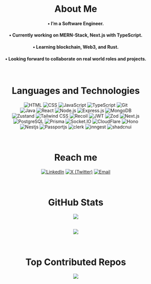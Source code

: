 <h1 align='center'>About Me</h1>

<h4 align='center'> • I’m a Software Engineer.</h4>
<h4 align='center'> • Currently working on MERN-Stack, Next.js with TypeScript.</h4>
<h4 align='center'> • Learning blockchain, Web3, and Rust.</h4>
<h4 align='center'> • Looking forward to collaborate on real world roles and projects.</h4>

<br>
<h1 align='center'> Languages and Technologies </h1>
<p align='center'>
  <img src="https://img.shields.io/badge/-HTML-E34F26?logo=html5&logoColor=white&style=for-the-badge" alt="HTML"/>
  <img src="https://img.shields.io/badge/-CSS-1572B6?logo=css3&logoColor=white&style=for-the-badge" alt="CSS"/>
  <img src="https://img.shields.io/badge/-JavaScript-F7DF1E?logo=javascript&logoColor=black&style=for-the-badge" alt="JavaScript"/>
  <img src="https://img.shields.io/badge/-TypeScript-3178C6?logo=typescript&logoColor=white&style=for-the-badge" alt="TypeScript"/>
  <img src="https://img.shields.io/badge/-Git-F05032?logo=git&logoColor=white&style=for-the-badge" alt="Git" />
  <br>
  <img src="https://img.shields.io/badge/-Java-007396?logo=java&logoColor=brown&style=for-the-badge" alt="Java"/>
  <img src="https://img.shields.io/badge/React.js-20232A?style=for-the-badge&logo=react&logoColor=61DAFB" alt="React" />
  <img src="https://img.shields.io/badge/-Node.js-339933?logo=node.js&logoColor=white&style=for-the-badge" alt="Node.js"/>
  <img src="https://img.shields.io/badge/-Express.js-ffffff?logo=express&logoColor=black&style=for-the-badge" alt="Express.js"/>
  <img src="https://img.shields.io/badge/-MongoDB-47A248?logo=mongodb&logoColor=white&style=for-the-badge" alt="MongoDB"/>
  <br>
  <img src="https://img.shields.io/badge/-Zustand-000000?logo=zustand&logoColor=white&style=for-the-badge" alt="Zustand" />
  <img src="https://img.shields.io/badge/-Tailwind CSS-06B6D4?logo=tailwind-css&logoColor=white&style=for-the-badge" alt="Tailwind CSS"/>
  <img src="https://img.shields.io/badge/-Recoil-3578E5?logo=react&logoColor=white&style=for-the-badge" alt="Recoil"/>
  <img src="https://img.shields.io/badge/-JWT-408080?logo=jsonwebtokens&logoColor=white&style=for-the-badge" alt="JWT" />
  <img src="https://img.shields.io/badge/-zod-FFFFFF?logo=zod&logoColor=blue&style=for-the-badge" alt="Zod" />
  <img src="https://img.shields.io/badge/-Next.js-010101?logo=next.js&logoColor=white&style=for-the-badge" alt="Next.js" />
  <br>
  <img src="https://img.shields.io/badge/-PostgreSQL-4169E1?logo=postgresql&logoColor=white&style=for-the-badge" alt="PostgreSQL"/>
  <img src="https://img.shields.io/badge/-Prisma-00008B?logo=prisma&logoColor=white&style=for-the-badge" alt="Prisma" />
  <img src="https://img.shields.io/badge/-Socket.IO-010101?logo=socket.io&logoColor=white&style=for-the-badge" alt="Socket.IO" />
  <img src="https://img.shields.io/badge/-CloudFlare-FFFFFF?logo=cloudflare&logoColor=orange&style=for-the-badge" alt="CloudFlare" />
  <img src="https://img.shields.io/badge/-Hono-FF8C00?logo=hono&logoColor=white&style=for-the-badge" alt="Hono" />
  <br>
  
  <img src="https://img.shields.io/badge/-Nestjs-FFFFFF?logo=nestjs&logoColor=red&style=for-the-badge" alt="Nestjs" />
  <img src="https://img.shields.io/badge/-passport.js-3B3B3B?logo=passport&logoColor=green&style=for-the-badge" alt="Passportjs" />
  <img src="https://img.shields.io/badge/-clerk-D3D3D3?logo=clerk&logoColor=purple&style=for-the-badge" alt="clerk" />
  <img src="https://img.shields.io/badge/-inngest-800080?logo=inngest&logoColor=white&style=for-the-badge" alt="inngest" />
  <img src="https://img.shields.io/badge/-shadcnui-000000?logo=shadcnui&logoColor=white&style=for-the-badge" alt="shadcnui" />

</p>
<br>
<h1 align='center'> Reach me </h1>
<p align='center'>
  <a href="https://www.linkedin.com/in/anant-kr-sharma-341793273"><img src="https://img.shields.io/badge/-LinkedIn-0077B5?logo=linkedIn&logoColor=white&style=for-the-badge" alt="LinkedIn" /></a>
  <a href="https://x.com/anantXdev"><img src="https://img.shields.io/badge/-X%20(Twitter)-000000?logo=x&logoColor=white&style=for-the-badge" alt="X (Twitter)" /></a>
  <a href="mailto:anantkrsharma.work@gmail.com"><img src="https://img.shields.io/badge/-Email-D14836?logo=gmail&logoColor=white&style=for-the-badge" alt="Email" /></a>
</p>
<br>
<h1 align='center'>GitHub Stats</h1>
<div align='center'>
<picture>
  <source media="(prefers-color-scheme: dark)"
    srcset="https://github-readme-streak-stats-eight.vercel.app?user=anantkrsharma&theme=dark" />
  <img src="https://github-readme-streak-stats-eight.vercel.app?user=anantkrsharma&theme=dark" />
</picture>

<br/>
<br/>
  
![](https://github-readme-stats.vercel.app/api/top-langs/?username=anantkrsharma&theme=dark&hide_border=false&include_all_commits=true&count_private=true&layout=compact)

</div>

<br>

<h1 align='center'>Top Contributed Repos</h1>

<div align='center'>
  
![](https://github-contributor-stats.vercel.app/api?username=anantkrsharma&limit=5&theme=tokyonight&combine_all_yearly_contributions=true)

</div>
